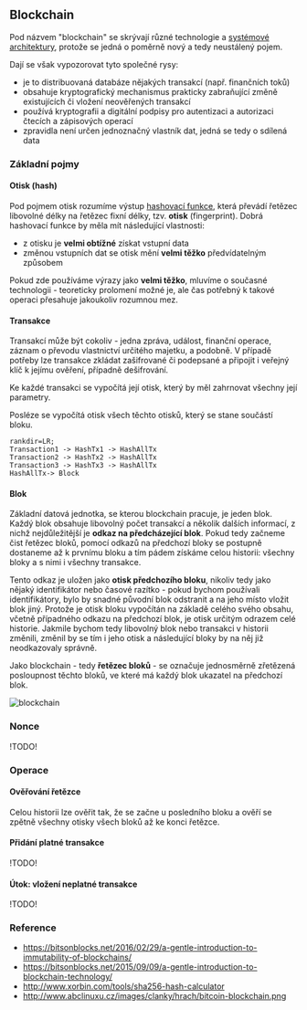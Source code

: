 ## Blockchain

Pod názvem "blockchain" se skrývají různé technologie a [systémové architektury](wiki/architektura), protože se jedná o poměrně nový a tedy neustálený pojem.

Dají se však vypozorovat tyto společné rysy:

- je to distribuovaná databáze nějakých transakcí (např. finančních toků)
- obsahuje kryptografický mechanismus prakticky zabraňující změně existujících či vložení neověřených transakcí
- používá kryptografii a digitální podpisy pro autentizaci a autorizaci čtecích a zápisových operací
- zpravidla není určen jednoznačný vlastník dat, jedná se tedy o sdílená data

### Základní pojmy

#### Otisk (hash)

Pod pojmem otisk rozumíme výstup [hashovací funkce](wiki/zobrazeni), která převádí řetězec libovolné délky na řetězec fixní délky, tzv. **otisk** (fingerprint). 
Dobrá hashovací funkce by měla mít následující vlastnosti:
 
- z otisku je **velmi obtížné** získat vstupní data
- změnou vstupních dat se otisk mění **velmi těžko** předvídatelným způsobem

Pokud zde používáme výrazy jako **velmi těžko**, mluvíme o současné technologii - teoreticky prolomení možné je, ale čas potřebný k takové operaci přesahuje jakoukoliv rozumnou mez.

#### Transakce

Transakcí může být cokoliv - jedna zpráva, událost, finanční operace, záznam o převodu vlastnictví určitého majetku, a podobně.
V případě potřeby lze transakce zkládat zašifrované či podepsané a připojit i veřejný klíč k jejímu ověření, případně dešifrování.

Ke každé transakci se vypočítá její otisk, který by měl zahrnovat všechny její parametry.
 
Posléze se vypočítá otisk všech těchto otisků, který se stane součástí bloku.

```dot:digraph
rankdir=LR;
Transaction1 -> HashTx1 -> HashAllTx
Transaction2 -> HashTx2 -> HashAllTx
Transaction3 -> HashTx3 -> HashAllTx
HashAllTx-> Block
```

#### Blok

Základní datová jednotka, se kterou blockchain pracuje, je jeden blok.
Každý blok obsahuje libovolný počet transakcí a několik dalších informací, z nichž nejdůležitější je **odkaz na předcházející blok**.
Pokud tedy začneme čist řetězec bloků, pomocí odkazů na předchozí bloky se postupně dostaneme až k prvnímu bloku a tím pádem získáme celou historii: všechny bloky a s nimi i všechny transakce.

Tento odkaz je uložen jako **otisk předchozího bloku**, nikoliv tedy jako nějaký identifikátor nebo časové razítko - pokud bychom používali identifikátory, bylo by snadné původní blok odstranit a na jeho místo vložit blok jiný.
Protože je otisk bloku vypočítán na základě celého svého obsahu, včetně případného odkazu na předchozí blok, je otisk určitým odrazem celé historie.
Jakmile bychom tedy libovolný blok nebo transakci v historii změnili, změnil by se tím i jeho otisk a následující bloky by na něj již neodkazovaly správně.

Jako blockchain - tedy **řetězec bloků** - se označuje jednosměrně zřetězená posloupnost těchto bloků, ve které má každý blok ukazatel na předchozí blok.

![blockchain](blockchain.png)

### Nonce

!TODO!

### Operace

#### Ověřování řetězce

Celou historii lze ověřit tak, že se začne u posledního bloku a ověří se zpětně všechny otisky všech bloků až ke konci řetězce.

#### Přidání platné transakce

!TODO!

#### Útok: vložení neplatné transakce

!TODO!

### Reference

- https://bitsonblocks.net/2016/02/29/a-gentle-introduction-to-immutability-of-blockchains/
- https://bitsonblocks.net/2015/09/09/a-gentle-introduction-to-blockchain-technology/
- http://www.xorbin.com/tools/sha256-hash-calculator
- http://www.abclinuxu.cz/images/clanky/hrach/bitcoin-blockchain.png